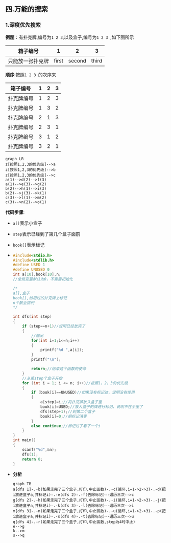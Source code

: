 ## 四.万能的搜索

### 1.深度优先搜索

**例题**：有扑克牌,编号为`1 2 3`,以及盒子,编号为`1 2 3 `,如下图所示

|     箱子编号     |   1   |   2    |   3   |
| :--------------: | :---: | :----: | :---: |
| 只能放一张扑克牌 | first | second | third |

**顺序**:按照`1 2 3 `的次序来

|  箱子编号  |  1   |  2   |  3   |
| :--------: | :--: | :--: | :--: |
| 扑克牌编号 |  1   |  2   |  3   |
| 扑克牌编号 |  1   |  3   |  2   |
| 扑克牌编号 |  2   |  1   |  3   |
| 扑克牌编号 |  2   |  3   |  1   |
| 扑克牌编号 |  3   |  1   |  2   |
| 扑克牌编号 |  3   |  2   |  1   |

```mermaid
graph LR
z[按照1,2,3的优先级]-->a
z[按照1,2,3的优先级]-->b
z[按照1,2,3的优先级]-->c
a(1)-->d(2)-->f(3)
a(1)-->e(3)-->g(2)
b(2)-->h(1)-->i(3)
b(2)-->j(3)-->k(1)
c(3)-->l(1)-->m(2)
c(3)-->n(2)-->o(1)
```

**代码步骤**:

* `a[]`表示小盒子

* `step`表示已经到了第几个盒子面前

* `book[]`表示标记

* ```c
  #include<stdio.h>
  #include<stdlib.h>
  #define USED 1
  #define UNUSED 0
  int a[10],book[10],n;
  //全局变量默认为0，不需要初始化
  
  /*
  a[],盒子
  book[],给用过的扑克牌上标记
  n个数全排列
  */
  
  int dfs(int step)
  {
      if (step==n+1)//说明已经放完了
      {
          //输出
          for(int i=1;i<=n;i++)
          {
              printf("%d ",a[i]);
          }
          printf("\n");
  
          return;//结束这个函数的使命
      }
      //从第step个盒子开始
      for (int i = 1; i <= n; i++)//按照1，2，3的优先级
      {
          if (book[i]==UNUSED)//如果没有标记过，说明没有使用
          {
              a[step]=i;//将扑克牌放入盒子里
              book[i]=USED;//放入盒子的牌进行标记，说明不在手里了
              dfs(step+1);//到第二个盒子
              book[i]=0;//把标记清零
          } 
          else continue;//标记过了看下一个i
      }
  }
  int main()
  {
      scanf("%d",&n);
      dfs(1);
      return 0;
  }
  ```

* **分析**

  ```mermaid
  graph TB
  a[dfs 1]-.-b(如果走完了三个盒子,打印,中止函数)-.-c(循环,i=1->2->3)-.-d(把i放进盒子a,并标记i)-.-e(dfs 2)-.-f(去除标记)--遍历三次-->c
  g[dfs 2]-.-h(如果走完了三个盒子,打印,中止函数)-.-i(循环,i=1->2->3)-.-j(把i放进盒子a,并标记i)-.-k(dfs 3)-.-l(去除标记)--遍历三次-->i
  m[dfs 3]-.-n(如果走完了三个盒子,打印,中止函数)-.-u(循环,i=1->2->3)-.-p(把i放进盒子a,并标记i)-.-s(dfs 4)-.-t(去除标记)--遍历三次-->u
  q[dfs 4]-.-r(如果走完了三个盒子,打印,中止函数,step为4时中止)
  e-->g
  k-->m
  s-->q
  ```
